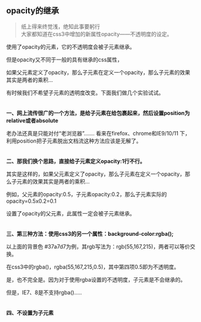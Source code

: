 ## opacity的继承
> 纸上得来终觉浅，绝知此事要躬行    
大家都知道在css3中增加的新属性opacity——不透明度的设定。  

使用了opacity的元素，它的不透明度会被子元素继承。  

但是opacity又不同于一般的具有继承的css属性，  

如果父元素定义了opacity，那么子元素在定义一个opacity，那么子元素的效果其实是两者的乘积…

有时候我们不希望子元素的透明度改变。下面我们做几个实验试试。  
<br>
<br>
**一、网上流传很广的一个方法，是给子元素在给包裹起来，然后设置position为relative或者absolute**


老办法还真是只能对付“老浏览器”…….
看来在firefox、chrome和IE9/10/11 下，利用position把子元素脱出文档流这种方法应该是无解了。  
<br>
<br>
**二、那我们换个思路，直接给子元素定义opacity:1行不行。**



其实是这样的，如果父元素定义了opacity，那么子元素在定义一个opacity，那么子元素的效果其实是两者的乘积…

例如，父元素的opacity:0.5，子元素opacity:0.2，那么子元素实际的opacity=0.5x0.2=0.1



设置了opacity的父元素，此属性一定会被子元素继承。  
<br>
<br>
**三、第三种方法：使用css3的另一个属性：background-color:rgba();**



以上面的背景色 #37a7d7为例，其rgb写法为：rgb(55,167,215)，两者可以等价交换。

在css3中的rgba()，rgba(55,167,215,0.5)，其中第四项0.5即为不透明度。


是，也不完全是。因为对于使用rgba设置的不透明度，子元素是不会继承的。

但是，IE7、8是不支持rgba()…..  
<br>
<br>
**四、不设置为子元素**

